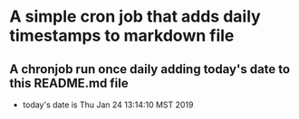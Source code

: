 A simple cron job that adds daily timestamps to markdown file
============================================================
## A chronjob run once daily adding today's date to this README.md file
* today's date is Thu Jan 24 13:14:10 MST 2019
